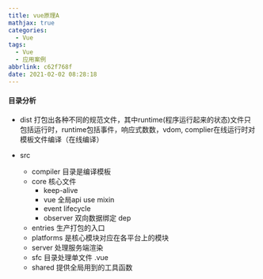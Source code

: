 ```yaml
---
title: vue原理A
mathjax: true
categories:
  - Vue
tags:
  - Vue
  - 应用案例
abbrlink: c62f768f
date: 2021-02-02 08:28:18
---
```


#### 目录分析

+ dist 打包出各种不同的规范文件，其中runtime(程序运行起来的状态)文件只包括运行时，runtime包括事件，响应式数数，vdom,
  complier在线运行时对模板文件编译（在线编译） 

+ src
  + compiler 目录是编译模板
  + core 核心文件
    + keep-alive
    + vue 全局api use mixin
    + event lifecycle
    + observer 双向数据绑定 dep
  + entries 生产打包的入口
  + platforms 是核心模块对应在各平台上的模块
  + server 处理服务端渲染
  + sfc 目录处理单文件 .vue
  + shared 提供全局用到的工具函数
 
